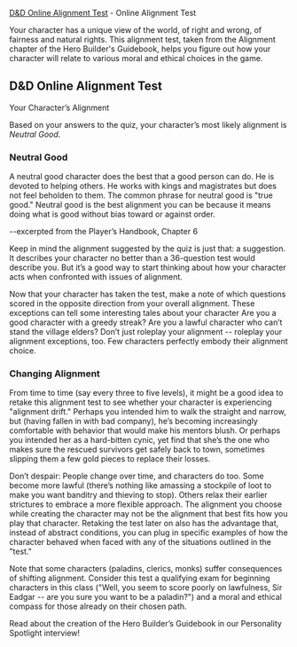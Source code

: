 [D&D Online Alignment Test](https://www.wizards.com/dnd/article.asp?x=dnd/dx20001222b) - Online Alignment Test

Your character has a unique view of the world, of right and wrong, of fairness and natural rights. This alignment test, taken from the Alignment chapter of the Hero Builder's Guidebook, helps you figure out how your character will relate to various moral and ethical choices in the game.

## D&D Online Alignment Test ##
Your Character’s Alignment

Based on your answers to the quiz, your character’s most likely alignment is *Neutral Good*.

### Neutral Good ###

A neutral good character does the best that a good person can do. He is devoted to helping others. He works with kings and magistrates but does not feel beholden to them. The common phrase for neutral good is "true good." Neutral good is the best alignment you can be because it means doing what is good without bias toward or against order.

--excerpted from the Player’s Handbook, Chapter 6

Keep in mind the alignment suggested by the quiz is just that: a suggestion. It describes your character no better than a 36-question test would describe you. But it’s a good way to start thinking about how your character acts when confronted with issues of alignment.

Now that your character has taken the test, make a note of which questions scored in the opposite direction from your overall alignment. These exceptions can tell some interesting tales about your character Are you a good character with a greedy streak? Are you a lawful character who can’t stand the village elders? Don’t just roleplay your alignment -- roleplay your alignment exceptions, too. Few characters perfectly embody their alignment choice.



### Changing Alignment ###

From time to time (say every three to five levels), it might be a good idea to retake this alignment test to see whether your character is experiencing "alignment drift." Perhaps you intended him to walk the straight and narrow, but (having fallen in with bad company), he’s becoming increasingly comfortable with behavior that would make his mentors blush. Or perhaps you intended her as a hard-bitten cynic, yet find that she’s the one who makes sure the rescued survivors get safely back to town, sometimes slipping them a few gold pieces to replace their losses.

Don’t despair: People change over time, and characters do too. Some become more lawful (there’s nothing like amassing a stockpile of loot to make you want banditry and thieving to stop). Others relax their earlier strictures to embrace a more flexible approach. The alignment you choose while creating the character may not be the alignment that best fits how you play that character. Retaking the test later on also has the advantage that, instead of abstract conditions, you can plug in specific examples of how the character behaved when faced with any of the situations outlined in the "test."

Note that some characters (paladins, clerics, monks) suffer consequences of shifting alignment. Consider this test a qualifying exam for beginning characters in this class ("Well, you seem to score poorly on lawfulness, Sir Eadgar -- are you sure you want to be a paladin?") and a moral and ethical compass for those already on their chosen path.

Read about the creation of the Hero Builder’s Guidebook in our Personality Spotlight interview!
